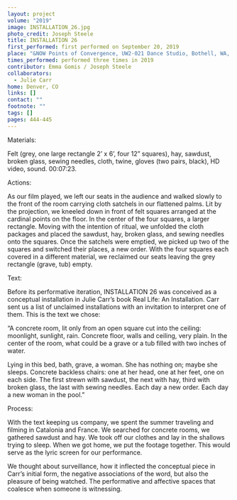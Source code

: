 ```yaml
---
layout: project
volume: "2019"
image: INSTALLATION_26.jpg
photo_credit: Joseph Steele
title: INSTALLATION 26
first_performed: first performed on September 20, 2019
place: "&NOW Points of Convergence, UW2-021 Dance Studio, Bothell, WA, Denver, CO"
times_performed: performed three times in 2019
contributor: Emma Gomis / Joseph Steele
collaborators:
  - Julie Carr
home: Denver, CO
links: []
contact: ""
footnote: ""
tags: []
pages: 444-445
---
```


Materials:

Felt (grey, one large rectangle 2’ x 6’, four 12” squares), hay, sawdust, broken glass, sewing needles, cloth, twine, gloves (two pairs, black), HD video, sound. 00:07:23.

Actions:

As our film played, we left our seats in the audience and walked slowly to the front of the room carrying cloth satchels in our flattened palms. Lit by the projection, we kneeled down in front of felt squares arranged at the cardinal points on the floor. In the center of the four squares, a larger rectangle. Moving with the intention of ritual, we unfolded the cloth packages and placed the sawdust, hay, broken glass, and sewing needles onto the squares. Once the satchels were emptied, we picked up two of the squares and switched their places, a new order. With the four squares each covered in a different material, we reclaimed our seats leaving the grey rectangle (grave, tub) empty.

Text:

Before its performative iteration, INSTALLATION 26 was conceived as a conceptual installation in Julie Carr’s book Real Life: An Installation. Carr sent us a list of unclaimed installations with an invitation to interpret one of them. This is the text we chose:

“A concrete room, lit only from an open square cut into the ceiling: moonlight, sunlight, rain. Concrete floor, walls and ceiling, very plain. In the center of the room, what could be a grave or a tub filled with two inches of water.

Lying in this bed, bath, grave, a woman. She has nothing on; maybe she sleeps. Concrete backless chairs: one at her head, one at her feet, one on each side. The first strewn with sawdust, the next with hay, third with broken glass, the last with sewing needles. Each day a new order. Each day a new woman in the pool.”

Process:

With the text keeping us company, we spent the summer traveling and filming in Catalonia and France. We searched for concrete rooms, we gathered sawdust and hay. We took off our clothes and lay in the shallows trying to sleep. When we got home, we put the footage together. This would serve as the lyric screen for our performance.

We thought about surveillance, how it inflected the conceptual piece in Carr’s initial form, the negative associations of the word, but also the pleasure of being watched. The performative and affective spaces that coalesce when someone is witnessing.
